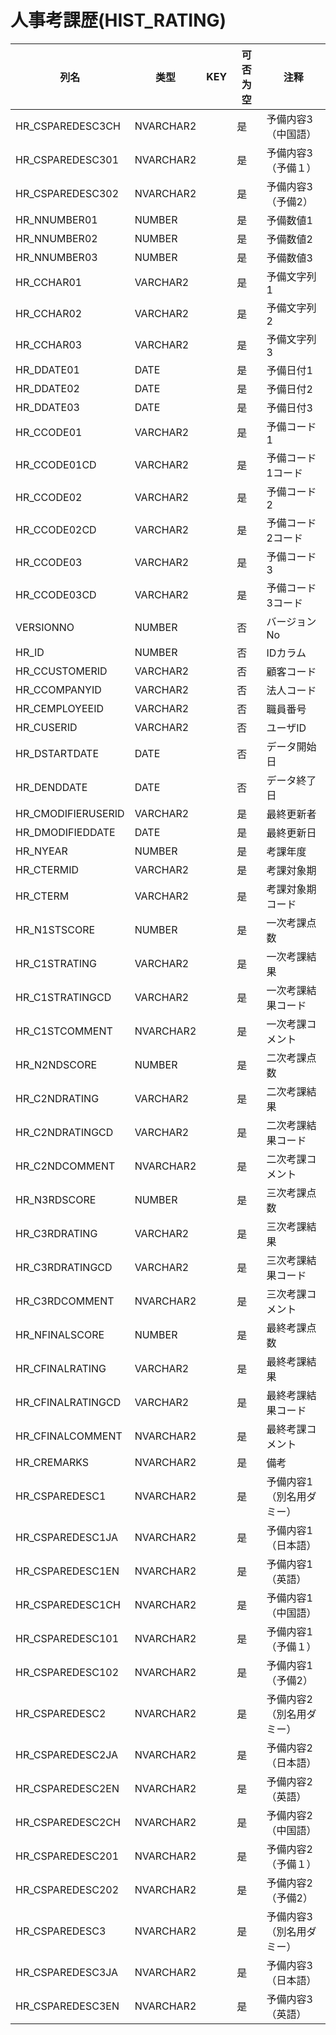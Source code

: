 # 人事考課歴(HIST_RATING)
| 列名   | 类型   | KEY  | 可否为空 | 注释   |
| ---- | ---- | ---- | ---- | ---- |
|HR_CSPAREDESC3CH|NVARCHAR2||是|予備内容3（中国語）|
|HR_CSPAREDESC301|NVARCHAR2||是|予備内容3（予備１）|
|HR_CSPAREDESC302|NVARCHAR2||是|予備内容3（予備2）|
|HR_NNUMBER01|NUMBER||是|予備数値1|
|HR_NNUMBER02|NUMBER||是|予備数値2|
|HR_NNUMBER03|NUMBER||是|予備数値3|
|HR_CCHAR01|VARCHAR2||是|予備文字列1|
|HR_CCHAR02|VARCHAR2||是|予備文字列2|
|HR_CCHAR03|VARCHAR2||是|予備文字列3|
|HR_DDATE01|DATE||是|予備日付1|
|HR_DDATE02|DATE||是|予備日付2|
|HR_DDATE03|DATE||是|予備日付3|
|HR_CCODE01|VARCHAR2||是|予備コード1|
|HR_CCODE01CD|VARCHAR2||是|予備コード1コード|
|HR_CCODE02|VARCHAR2||是|予備コード2|
|HR_CCODE02CD|VARCHAR2||是|予備コード2コード|
|HR_CCODE03|VARCHAR2||是|予備コード3|
|HR_CCODE03CD|VARCHAR2||是|予備コード3コード|
|VERSIONNO|NUMBER||否|バージョンNo  |
|HR_ID|NUMBER||否|IDカラム  |
|HR_CCUSTOMERID|VARCHAR2||否|顧客コード|
|HR_CCOMPANYID|VARCHAR2||否|法人コード|
|HR_CEMPLOYEEID|VARCHAR2||否|職員番号|
|HR_CUSERID|VARCHAR2||否|ユーザID|
|HR_DSTARTDATE|DATE||否|データ開始日|
|HR_DENDDATE|DATE||否|データ終了日|
|HR_CMODIFIERUSERID|VARCHAR2||是|最終更新者|
|HR_DMODIFIEDDATE|DATE||是|最終更新日|
|HR_NYEAR|NUMBER||是|考課年度|
|HR_CTERMID|VARCHAR2||是|考課対象期|
|HR_CTERM|VARCHAR2||是|考課対象期コード|
|HR_N1STSCORE|NUMBER||是|一次考課点数|
|HR_C1STRATING|VARCHAR2||是|一次考課結果|
|HR_C1STRATINGCD|VARCHAR2||是|一次考課結果コード|
|HR_C1STCOMMENT|NVARCHAR2||是|一次考課コメント|
|HR_N2NDSCORE|NUMBER||是|二次考課点数|
|HR_C2NDRATING|VARCHAR2||是|二次考課結果|
|HR_C2NDRATINGCD|VARCHAR2||是|二次考課結果コード|
|HR_C2NDCOMMENT|NVARCHAR2||是|二次考課コメント|
|HR_N3RDSCORE|NUMBER||是|三次考課点数|
|HR_C3RDRATING|VARCHAR2||是|三次考課結果|
|HR_C3RDRATINGCD|VARCHAR2||是|三次考課結果コード|
|HR_C3RDCOMMENT|NVARCHAR2||是|三次考課コメント|
|HR_NFINALSCORE|NUMBER||是|最終考課点数|
|HR_CFINALRATING|VARCHAR2||是|最終考課結果|
|HR_CFINALRATINGCD|VARCHAR2||是|最終考課結果コード|
|HR_CFINALCOMMENT|NVARCHAR2||是|最終考課コメント|
|HR_CREMARKS|NVARCHAR2||是|備考|
|HR_CSPAREDESC1|NVARCHAR2||是|予備内容1（別名用ダミー）|
|HR_CSPAREDESC1JA|NVARCHAR2||是|予備内容1（日本語）|
|HR_CSPAREDESC1EN|NVARCHAR2||是|予備内容1（英語）|
|HR_CSPAREDESC1CH|NVARCHAR2||是|予備内容1（中国語）|
|HR_CSPAREDESC101|NVARCHAR2||是|予備内容1（予備１）|
|HR_CSPAREDESC102|NVARCHAR2||是|予備内容1（予備2）|
|HR_CSPAREDESC2|NVARCHAR2||是|予備内容2（別名用ダミー）|
|HR_CSPAREDESC2JA|NVARCHAR2||是|予備内容2（日本語）|
|HR_CSPAREDESC2EN|NVARCHAR2||是|予備内容2（英語）|
|HR_CSPAREDESC2CH|NVARCHAR2||是|予備内容2（中国語）|
|HR_CSPAREDESC201|NVARCHAR2||是|予備内容2（予備１）|
|HR_CSPAREDESC202|NVARCHAR2||是|予備内容2（予備2）|
|HR_CSPAREDESC3|NVARCHAR2||是|予備内容3（別名用ダミー）|
|HR_CSPAREDESC3JA|NVARCHAR2||是|予備内容3（日本語）|
|HR_CSPAREDESC3EN|NVARCHAR2||是|予備内容3（英語）|
